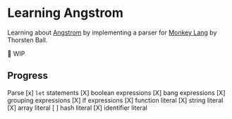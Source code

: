 # Learning Angstrom

Learning about [Angstrom](https://v3.ocaml.org/p/angstrom/0.15.0/doc/Angstrom/index.html) by implementing a parser for [Monkey Lang](https://monkeylang.org/) by Thorsten Ball.

🚧 WIP

## Progress

Parse
[x] `let` statements
[X] boolean expressions
[X] bang expressions
[X] grouping expressions
[X] if expressions
[X] function literal
[X] string literal
[X] array literal
[ ] hash literal
[X] identifier literal
